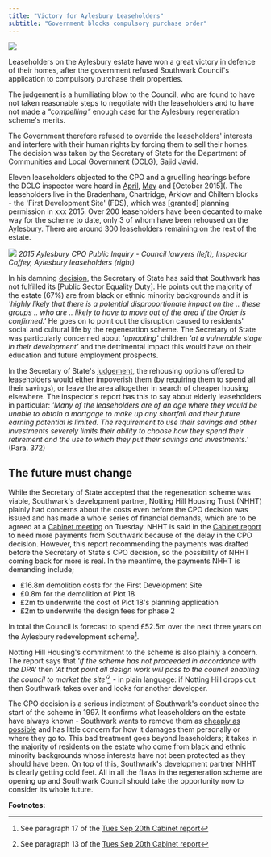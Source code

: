 ```yaml
---
title: "Victory for Aylesbury Leaseholders"
subtitle: "Government blocks compulsory purchase order"
---
```

![](http://35percent.org/img/alag.png)

Leaseholders on the Aylesbury estate have won a great victory in defence of their homes, after the government refused Southwark Council's application to compulsory purchase their properties. 

The judgement is a humiliating blow to the Council, who are found to have not taken reasonable steps to negotiate with the leaseholders and to have not made a _"compelling"_ enough case for the Aylesbury regeneration scheme's merits. 

The Government therefore refused to override the leaseholders' interests and interfere with their human rights by forcing them to sell their homes. The decision was taken by the Secretary of State for the Department of Communities and Local Government (DCLG), Sajid Javid.

Eleven leaseholders objected to the CPO and a gruelling hearings before the DCLG inspector were heard in [April](http://35percent.org/2015-05-02-aylesbury-estate-compulsory-purchase-order-public-inquiry/), [May](http://35percent.org/2015-05-16-aylesbury-cpo-inquiry-extra-time/) and [October 2015](. The leaseholders live in the Bradenham, Chartridge, Arklow and Chiltern blocks - the 'First Development Site' (FDS), which was [granted] planning permission in xxx 2015. Over 200 leaseholders have been decanted to make way for the scheme to date, only 3 of whom have been rehoused on the Aylesbury. There are around 300 leaseholders remaining on the rest of the estate. 

![](http://35percent.org/img/cpoinquiry.png)
*2015 Aylesbury CPO Public Inquiry - Council lawyers (left), Inspector Coffey, Aylesbury leaseholders (right)*

In his damning [decision](http://35percent.org/img/Decision_Letter_Final.pdf), the Secretary of State has said that Southwark has not fulfilled its [Public Sector Equality Duty]. He points out the majority of the estate (67%) are from black or ethnic minority backgrounds and it is _'highly likely that there is a potential disproportionate impact on the .. these groups .. who are .. likely to have to move out of the area if the Order is confirmed.'_ He goes on to point out the disruption caused to residents' social and cultural life by the regeneration scheme. The Secretary of State was particularly concerned about _'uprooting'_ children _'at a vulnerable stage in their development'_ and the detrimental impact this would have on their education and future employment prospects. 

In the Secretary of State's [judgement](http://35percent.org/img/inspectorsreport.pdf), the rehousing options offered to leaseholders would either impoverish them (by requiring them to spend all their savings), or leave the area altogether in search of cheaper housing elsewhere. The inspector's report has this to say about elderly leaseholders in particular: _'Many of the leaseholders are of an age where they would be unable to obtain a mortgage to make up any shortfall and their future earning potential is limited. The requirement to use their savings and other investments severely limits their ability to choose how they spend their retirement and the use to which they put their savings and investments.'_ (Para. 372)

## The future must change

While the Secretary of State accepted that the regeneration scheme was viable, Southwark's development partner, Notting Hill Housing Trust (NHHT) plainly had concerns about the costs even before the CPO decision was issued and has made a whole series of financial demands, which are to be agreed at a [Cabinet meeting](http://moderngov.southwark.gov.uk/ieListDocuments.aspx?CId=302&MId=5373&Ver=4) on Tuesday. NHHT is said in the [Cabinet report](http://moderngov.southwark.gov.uk/documents/s63817/Report.Aylesbury%20Regeneration%20Delivery.pdf) to need more payments from Southwark because of the delay in the CPO decision. However, this report recommending the payments was drafted before the Secretary of State's CPO decision, so the possibility of NHHT coming back for more is real. In the meantime, the payments NHHT is demanding include;

 * £16.8m demolition costs for the First Development Site
 * £0.8m for the demolition of Plot 18
 * £2m to underwrite the cost of Plot 18's planning application
 * £2m to underwrite the design fees for phase 2

In total the Council is forecast to spend £52.5m over the next three years on the Aylesbury redevelopment scheme[^1]. 

Notting Hill Housing's commitment to the scheme is also plainly a concern. The report says that _'if the scheme has not proceeded in accordance with the DPA'_ then _'At that point all design work will pass to the council enabling the council to market the site'_[^2] - in plain language: if Notting Hill drops out then Southwark takes over and looks for another developer.


The CPO decision is a serious indictment of Southwark's conduct since the start of the scheme in 1997. It confirms what leaseholders on the estate have always known - Southwark wants to remove them as [cheaply as possible](http://35percent.org/aylesbury-estate/#bridging-the-viability-gap) and has little concern for how it damages them personally or where they go to. This bad treatment goes beyond leaseholders; it takes in the majority of residents on the estate who come from black and ethnic minority backgrounds whose interests have not been protected as they should have been. On top of this, Southwark's development partner NHHT is clearly getting cold feet. All in all the flaws in the regeneration scheme are opening up and Southwark Council should take the opportunity now to consider its whole future.  
 

__Footnotes:__

[^1]: See paragraph 17 of the [Tues Sep 20th Cabinet report](http://moderngov.southwark.gov.uk/documents/s63817/Report.Aylesbury%20Regeneration%20Delivery.pdf)

[^2]: See paragraph 13 of the [Tues Sep 20th Cabinet report](http://moderngov.southwark.gov.uk/documents/s63817/Report.Aylesbury%20Regeneration%20Delivery.pdf)
